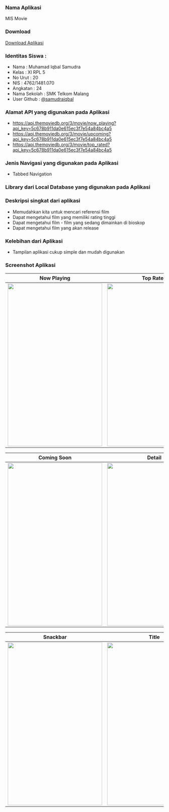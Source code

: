 ### Nama Aplikasi
MIS Movie

### Download
[Download Aplikasi](https://drive.google.com/file/d/0B36Y2xO8CvzlLUFGczF3ZXVuaVk/view?usp=sharing)

### Identitas Siswa :
* Nama          : Muhamad Iqbal Samudra
* Kelas         : XI RPL 5
* No Urut       : 20
* NIS           : 4762/1481.070
* Angkatan      : 24
* Nama Sekolah  : SMK Telkom Malang
* User Github : [@samudraiqbal](https://github.com/samudraiqbal)

### Alamat API yang digunakan pada Aplikasi
- https://api.themoviedb.org/3/movie/now_playing?api_key=5c678b911da0e615ec3f7e54a84bc4a5
- https://api.themoviedb.org/3/movie/upcoming?api_key=5c678b911da0e615ec3f7e54a84bc4a5
- https://api.themoviedb.org/3/movie/top_rated?api_key=5c678b911da0e615ec3f7e54a84bc4a5

### Jenis Navigasi yang digunakan pada Aplikasi
- Tabbed Navigation

### Library dari Local Database yang digunakan pada Aplikasi

### Deskripsi singkat dari aplikasi
- Memudahkan kita untuk mencari referensi film
- Dapat mengetahui film yang memiliki rating tinggi
- Dapat mengetahui film - film yang sedang dimainkan di bioskop
- Dapat mengetahui film yang akan release

### Kelebihan dari Aplikasi
- Tampilan aplikasi cukup simple dan mudah digunakan

### Screenshot Aplikasi
Now Playing | Top Rated
------------ | -------------
<img src="https://cloud.githubusercontent.com/assets/21413338/26036329/ef6397d4-3905-11e7-9158-a36bb23ad392.png" width="300" height="515" />|<img src="https://cloud.githubusercontent.com/assets/21413338/26036330/ef6414e8-3905-11e7-9487-2e1c91ed0d67.png" width="300" height="515" />

Coming Soon | Detail
------------ | -------------
<img src="https://cloud.githubusercontent.com/assets/21413338/26036333/ef785f5c-3905-11e7-9dc5-6cc8a9134b67.png" width="300" height="515" />|<img src="https://cloud.githubusercontent.com/assets/21413338/26036331/ef6746ae-3905-11e7-8f3d-7a58e55e0c38.png" width="300" height="515" />

Snackbar | Title
------------ | -------------
<img src="https://cloud.githubusercontent.com/assets/21413338/26036332/ef7825b4-3905-11e7-81d1-d932fb2a31be.png" width="300" height="515" />|<img src="https://cloud.githubusercontent.com/assets/21413338/26036334/ef790d76-3905-11e7-8579-10501832e7f6.png" width="300" height="515" />
